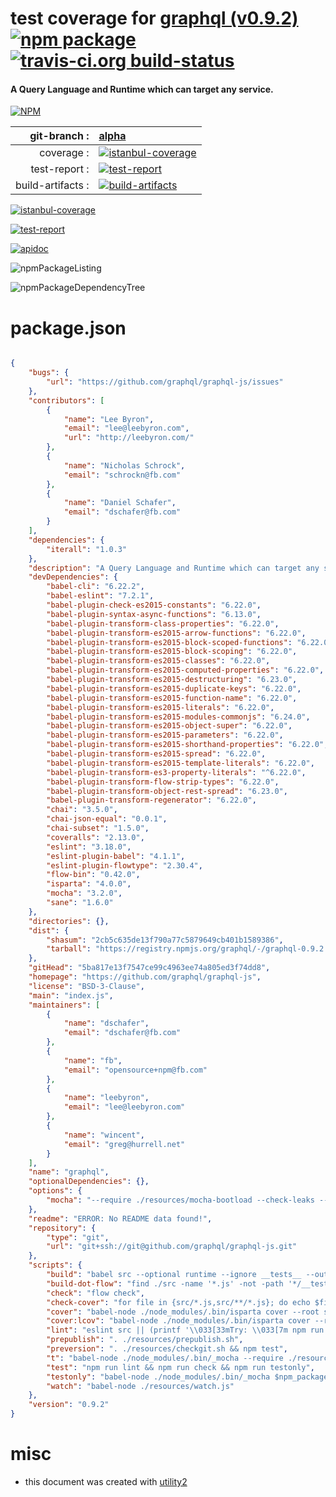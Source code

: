 # test coverage for  [graphql (v0.9.2)](https://github.com/graphql/graphql-js)  [![npm package](https://img.shields.io/npm/v/npmtest-graphql.svg?style=flat-square)](https://www.npmjs.org/package/npmtest-graphql) [![travis-ci.org build-status](https://api.travis-ci.org/npmtest/node-npmtest-graphql.svg)](https://travis-ci.org/npmtest/node-npmtest-graphql)
#### A Query Language and Runtime which can target any service.

[![NPM](https://nodei.co/npm/graphql.png?downloads=true)](https://www.npmjs.com/package/graphql)

| git-branch : | [alpha](https://github.com/npmtest/node-npmtest-graphql/tree/alpha)|
|--:|:--|
| coverage : | [![istanbul-coverage](https://npmtest.github.io/node-npmtest-graphql/build/coverage.badge.svg)](https://npmtest.github.io/node-npmtest-graphql/build/coverage.html/index.html)|
| test-report : | [![test-report](https://npmtest.github.io/node-npmtest-graphql/build/test-report.badge.svg)](https://npmtest.github.io/node-npmtest-graphql/build/test-report.html)|
| build-artifacts : | [![build-artifacts](https://npmtest.github.io/node-npmtest-graphql/glyphicons_144_folder_open.png)](https://github.com/npmtest/node-npmtest-graphql/tree/gh-pages/build)|

[![istanbul-coverage](https://npmtest.github.io/node-npmtest-graphql/build/screenCapture.buildCustomOrg.browser.coverage.html.png)](https://npmtest.github.io/node-npmtest-graphql/build/coverage.html/index.html)

[![test-report](https://npmtest.github.io/node-npmtest-graphql/build/screenCapture.buildCustomOrg.browser.%252Fhome%252Ftravis%252Fbuild%252Fnpmtest%252Fnode-npmtest-graphql%252Ftmp%252Fbuild%252Ftest-report.html.png)](https://npmtest.github.io/node-npmtest-graphql/build/test-report.html)

[![apidoc](https://npmdoc.github.io/node-npmdoc-graphql/build/screenCapture.buildApidoc.browser.%252Fhome%252Ftravis%252Fbuild%252Fnpmdoc%252Fnode-npmdoc-graphql%252Ftmp%252Fbuild%252Fapidoc.html.png)](https://npmdoc.github.io/node-npmdoc-graphql/build/apidoc.html)

![npmPackageListing](https://npmtest.github.io/node-npmtest-graphql/build/screenCapture.npmPackageListing.svg)

![npmPackageDependencyTree](https://npmtest.github.io/node-npmtest-graphql/build/screenCapture.npmPackageDependencyTree.svg)



# package.json

```json

{
    "bugs": {
        "url": "https://github.com/graphql/graphql-js/issues"
    },
    "contributors": [
        {
            "name": "Lee Byron",
            "email": "lee@leebyron.com",
            "url": "http://leebyron.com/"
        },
        {
            "name": "Nicholas Schrock",
            "email": "schrockn@fb.com"
        },
        {
            "name": "Daniel Schafer",
            "email": "dschafer@fb.com"
        }
    ],
    "dependencies": {
        "iterall": "1.0.3"
    },
    "description": "A Query Language and Runtime which can target any service.",
    "devDependencies": {
        "babel-cli": "6.22.2",
        "babel-eslint": "7.2.1",
        "babel-plugin-check-es2015-constants": "6.22.0",
        "babel-plugin-syntax-async-functions": "6.13.0",
        "babel-plugin-transform-class-properties": "6.22.0",
        "babel-plugin-transform-es2015-arrow-functions": "6.22.0",
        "babel-plugin-transform-es2015-block-scoped-functions": "6.22.0",
        "babel-plugin-transform-es2015-block-scoping": "6.22.0",
        "babel-plugin-transform-es2015-classes": "6.22.0",
        "babel-plugin-transform-es2015-computed-properties": "6.22.0",
        "babel-plugin-transform-es2015-destructuring": "6.23.0",
        "babel-plugin-transform-es2015-duplicate-keys": "6.22.0",
        "babel-plugin-transform-es2015-function-name": "6.22.0",
        "babel-plugin-transform-es2015-literals": "6.22.0",
        "babel-plugin-transform-es2015-modules-commonjs": "6.24.0",
        "babel-plugin-transform-es2015-object-super": "6.22.0",
        "babel-plugin-transform-es2015-parameters": "6.22.0",
        "babel-plugin-transform-es2015-shorthand-properties": "6.22.0",
        "babel-plugin-transform-es2015-spread": "6.22.0",
        "babel-plugin-transform-es2015-template-literals": "6.22.0",
        "babel-plugin-transform-es3-property-literals": "^6.22.0",
        "babel-plugin-transform-flow-strip-types": "6.22.0",
        "babel-plugin-transform-object-rest-spread": "6.23.0",
        "babel-plugin-transform-regenerator": "6.22.0",
        "chai": "3.5.0",
        "chai-json-equal": "0.0.1",
        "chai-subset": "1.5.0",
        "coveralls": "2.13.0",
        "eslint": "3.18.0",
        "eslint-plugin-babel": "4.1.1",
        "eslint-plugin-flowtype": "2.30.4",
        "flow-bin": "0.42.0",
        "isparta": "4.0.0",
        "mocha": "3.2.0",
        "sane": "1.6.0"
    },
    "directories": {},
    "dist": {
        "shasum": "2cb5c635de13f790a77c5879649cb401b1589386",
        "tarball": "https://registry.npmjs.org/graphql/-/graphql-0.9.2.tgz"
    },
    "gitHead": "5ba817e13f7547ce99c4963ee74a805ed3f74dd8",
    "homepage": "https://github.com/graphql/graphql-js",
    "license": "BSD-3-Clause",
    "main": "index.js",
    "maintainers": [
        {
            "name": "dschafer",
            "email": "dschafer@fb.com"
        },
        {
            "name": "fb",
            "email": "opensource+npm@fb.com"
        },
        {
            "name": "leebyron",
            "email": "lee@leebyron.com"
        },
        {
            "name": "wincent",
            "email": "greg@hurrell.net"
        }
    ],
    "name": "graphql",
    "optionalDependencies": {},
    "options": {
        "mocha": "--require ./resources/mocha-bootload --check-leaks --full-trace src/**/__tests__/**/*-test.js"
    },
    "readme": "ERROR: No README data found!",
    "repository": {
        "type": "git",
        "url": "git+ssh://git@github.com/graphql/graphql-js.git"
    },
    "scripts": {
        "build": "babel src --optional runtime --ignore __tests__ --out-dir dist/ && cp package.json dist/ && npm run build-dot-flow",
        "build-dot-flow": "find ./src -name '*.js' -not -path '*/__tests__*' | while read filepath; do cp $filepath 'echo $filepath | sed 's/\\/src\\//\\/dist\\//g''.flow; done",
        "check": "flow check",
        "check-cover": "for file in {src/*.js,src/**/*.js}; do echo $file; flow coverage $file; done",
        "cover": "babel-node ./node_modules/.bin/isparta cover --root src --report html _mocha -- $npm_package_options_mocha",
        "cover:lcov": "babel-node ./node_modules/.bin/isparta cover --root src --report lcovonly _mocha -- $npm_package_options_mocha",
        "lint": "eslint src || (printf '\\033[33mTry: \\033[7m npm run lint -- --fix \\033[0m\\n' && exit 1)",
        "prepublish": ". ./resources/prepublish.sh",
        "preversion": ". ./resources/checkgit.sh && npm test",
        "t": "babel-node ./node_modules/.bin/_mocha --require ./resources/mocha-bootload",
        "test": "npm run lint && npm run check && npm run testonly",
        "testonly": "babel-node ./node_modules/.bin/_mocha $npm_package_options_mocha",
        "watch": "babel-node ./resources/watch.js"
    },
    "version": "0.9.2"
}
```



# misc
- this document was created with [utility2](https://github.com/kaizhu256/node-utility2)

